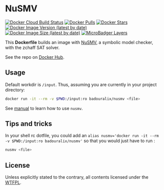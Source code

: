 # NuSMV

[![Docker Cloud Build Status](https://img.shields.io/docker/cloud/build/badouralix/nusmv?label=build&logo=docker&logoColor=white)](https://hub.docker.com/r/badouralix/nusmv)
[![Docker Pulls](https://img.shields.io/docker/pulls/badouralix/nusmv?label=pulls&logo=docker&logoColor=white)](https://hub.docker.com/r/badouralix/nusmv)
[![Docker Stars](https://img.shields.io/docker/stars/badouralix/nusmv?label=stars&logo=docker&logoColor=white)](https://hub.docker.com/r/badouralix/nusmv)
[![Docker Image Version (latest by date)](https://img.shields.io/docker/v/badouralix/nusmv?logo=docker&logoColor=white)](https://hub.docker.com/r/badouralix/nusmv)
[![Docker Image Size (latest by date)](https://img.shields.io/docker/image-size/badouralix/nusmv?label=size&logo=docker&logoColor=white)](https://hub.docker.com/r/badouralix/nusmv)
[![MicroBadger Layers](https://img.shields.io/microbadger/layers/badouralix/nusmv?logo=docker&logoColor=white)](https://microbadger.com/images/badouralix/nusmv)

This **Dockerfile** builds an image with [NuSMV](http://nusmv.fbk.eu/), a
symbolic model checker, with the zchaff SAT solver.

See the repo on [Docker Hub](https://hub.docker.com/r/badouralix/nusmv/).

## Usage

Default workdir is `/input`. Thus, assuming you are currently in your project
directory:

```bash
docker run -it --rm -v $PWD:/input:ro badouralix/nusmv <file>
```

See [manual](http://nusmv.fbk.eu/NuSMV/userman/v26/nusmv.pdf) to learn how to
use `nusmv`.

## Tips and tricks

In your shell rc dotfile, you could add an
`alias nusmv='docker run -it --rm -v $PWD:/input:ro badouralix/nusmv'` so that
you would just have to run :

```bash
nusmv <file>
```

## License

Unless explicitly stated to the contrary, all contents licensed under the
[WTFPL](https://github.com/badouralix/dockerfiles/blob/master/LICENSE).
